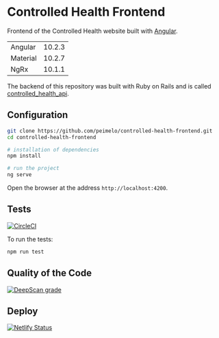 # Controlled Health Frontend

Frontend of the Controlled Health website built with [Angular](https://angular.io).

<table>
  <tr>
    <td>Angular</td>
    <td>
      10.2.3
    </td>
  </tr>
  <tr>
    <td>Material</td>
    <td>
      10.2.7
    </td>
  </tr>
  <tr>
    <td>NgRx</td>
    <td>
      10.1.1
    </td>
  </tr>
</table>

The backend of this repository was built with Ruby on Rails and is called [controlled_health_api](https://github.com/peimelo/controlled_health_api).

## Configuration

```bash
git clone https://github.com/peimelo/controlled-health-frontend.git
cd controlled-health-frontend

# installation of dependencies
npm install

# run the project
ng serve
```

Open the browser at the address `http://localhost:4200`.

## Tests

[![CircleCI](https://circleci.com/gh/peimelo/controlled-health-frontend.svg?style=svg)](https://circleci.com/gh/peimelo/controlled-health-frontend)

To run the tests:

```bash
npm run test
```

## Quality of the Code

[![DeepScan grade](https://deepscan.io/api/teams/11362/projects/15113/branches/298154/badge/grade.svg)](https://deepscan.io/dashboard#view=project&tid=11362&pid=15113&bid=298154)

## Deploy

[![Netlify Status](https://api.netlify.com/api/v1/badges/7df675ef-b29a-403a-97a3-5e90f4ad8f4e/deploy-status)](https://app.netlify.com/sites/controlled-health/deploys)
